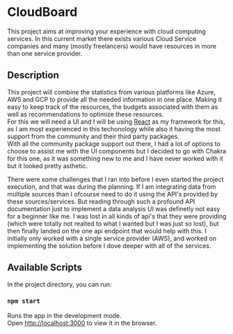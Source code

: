 # CloudBoard

This project aims at improving your experience with cloud computing services. In this current market there exists various Cloud Service companies and many (mostly freelancers) would have resources in more than one service provider. <br>

## Description

This project will combine the statistics from various platforms like Azure, AWS and GCP to provide all the needed information in one place. Making it easy to keep track of the resources, the budgets associated with them as well as recommendations to optimize these resources. <br>
For this we will need a UI and I will be using [React](https://react.dev) as my framework for this, as I am most experienced in this techonology while also it having the most support from the community and their third party packages.<br>
With all the community package support out there, I had a lot of options to choose to assist me with the UI components but I decided to go with Chakra for this one, as it was something new to me and I have never worked with it but it looked pretty asthetic. <br>

There were some challenges that I ran into before I even started the project execution, and that was during the planning. If I am integrating data from multiple sources than I ofcourse need to do it using the API's provided by these sources/services. But reading through such a profound API documentation just to implement a data analysis UI was definetly not easy for a beginner like me. I was lost in all kinds of api's that they were providing (which were totally not realted to what I wanted but I was just so lost), but then finally landed on the one api endpoint that would help with this. I initially only worked with a single service provider (AWS), and worked on implementing the solution before I dove deeper with all of the services.

## Available Scripts

In the project directory, you can run:

### `npm start`

Runs the app in the development mode.\
Open [http://localhost:3000](http://localhost:3000) to view it in the browser.
